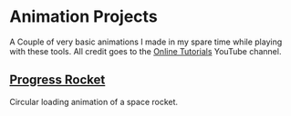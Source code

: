# Animation Projects
A Couple of very basic animations I made in my spare time while playing with these tools.
All credit goes to the [Online Tutorials](https://www.youtube.com/c/OnlineTutorials4Designers/featured) YouTube channel.
## [Progress Rocket](progressRocket/)
Circular loading animation of a space rocket.
